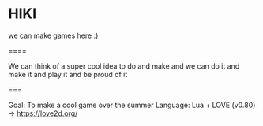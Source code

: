 HIKI
====

we can make games here :)

====

We can think of a super cool idea to do and make and we can do it and make it and play it and be proud of it

===

Goal: To make a cool game over the summer
Language: Lua + LOVE (v0.80) -> https://love2d.org/

